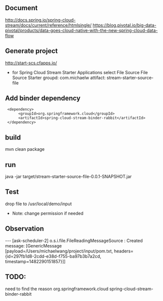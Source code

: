 ## Document
http://docs.spring.io/spring-cloud-stream/docs/current/reference/htmlsingle/
https://blog.pivotal.io/big-data-pivotal/products/data-goes-cloud-native-with-the-new-spring-cloud-data-flow

## Generate project
http://start-scs.cfapps.io/
* for Spring Cloud Stream Starter Applications
select File Source
       File Source Starter
groupd: com.michaelw
attifact: stream-starter-source-file

## Add binder dependency
```
 <dependency>
      <groupId>org.springframework.cloud</groupId>
      <artifactId>spring-cloud-stream-binder-rabbit</artifactId>
 </dependency>
```

## build
mvn clean package

## run
java -jar target/stream-starter-source-file-0.0.1-SNAPSHOT.jar

## Test
drop file to /usr/local/demo/input
* Note: change permission if needed

## Observation
--- [ask-scheduler-2] o.s.i.file.FileReadingMessageSource      : Created message: [GenericMessage [payload=/Users/michaelwang/project/input/pom.txt, headers={id=297fb1d8-2cdd-e38d-f755-ba97b3b7a2cd, timestamp=1482290151857}]]

## TODO:
need to find the reason
 <dependency>
    <groupId>org.springframework.cloud</groupId>
    <artifactId>spring-cloud-stream-binder-rabbit</artifactId>
 </dependency>

